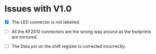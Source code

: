 # Issues with V1.0

- [x] The LED connector is not labelled.

- [ ] All the KF2510 connectors are the wrong way around as the footprints are
      mirrored.

- [ ] The Data pin on the shift register is corrected incorrectly.
